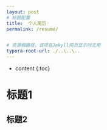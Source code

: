 ```yaml
---
layout: post
# 标题配置
title:  个人简历
permalink: /resume/


# 资源根路径，该项在Jekyll网页显示时无用
typora-root-url: ./..\..\..
---
```


* content
{:toc}


# 标题1

## 标题2



